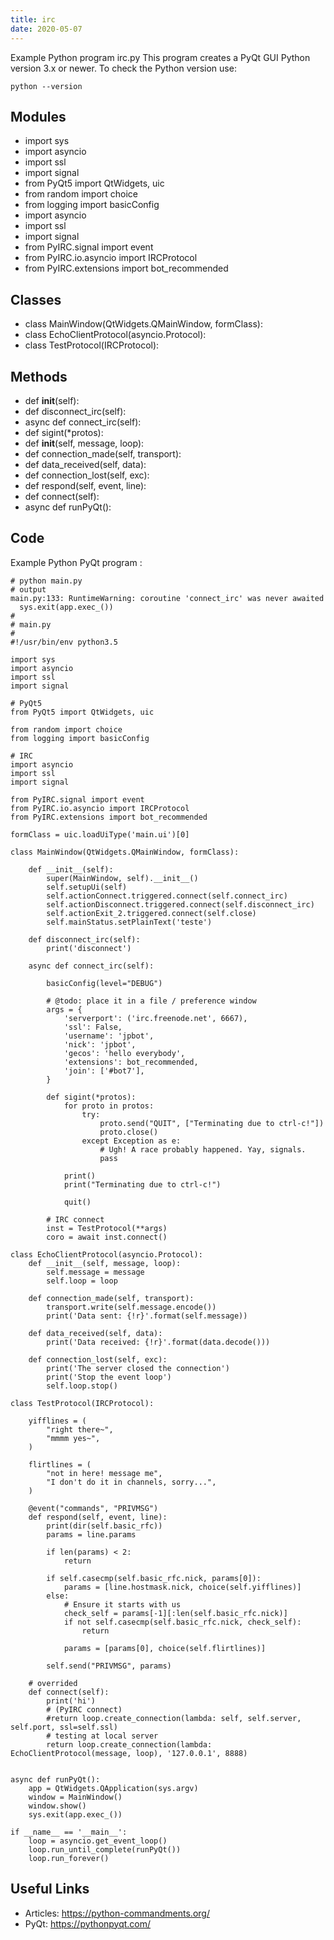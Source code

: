 ```yaml
---
title: irc
date: 2020-05-07
---
```

Example Python program irc.py
This program creates a PyQt GUI
Python version 3.x or newer.
To check the Python version use:

    python --version

## Modules

* import sys
* import asyncio
* import ssl
* import signal
* from PyQt5 import QtWidgets, uic
* from random import choice
* from logging import basicConfig
* import asyncio
* import ssl
* import signal
* from PyIRC.signal import event
* from PyIRC.io.asyncio import IRCProtocol
* from PyIRC.extensions import bot_recommended

## Classes

* class MainWindow(QtWidgets.QMainWindow, formClass):
* class EchoClientProtocol(asyncio.Protocol):
* class TestProtocol(IRCProtocol):

## Methods

* def __init__(self):
* def disconnect_irc(self):
* async def connect_irc(self):
* def sigint(*protos):
* def __init__(self, message, loop):
* def connection_made(self, transport):
* def data_received(self, data):
* def connection_lost(self, exc):
* def respond(self, event, line):
* def connect(self):
* async def runPyQt():

## Code

Example Python PyQt program :

    # python main.py
    # output
    main.py:133: RuntimeWarning: coroutine 'connect_irc' was never awaited
      sys.exit(app.exec_())
    #
    # main.py
    #
    #!/usr/bin/env python3.5
    
    import sys
    import asyncio
    import ssl
    import signal
    
    # PyQt5
    from PyQt5 import QtWidgets, uic
    
    from random import choice
    from logging import basicConfig
    
    # IRC
    import asyncio
    import ssl
    import signal
    
    from PyIRC.signal import event
    from PyIRC.io.asyncio import IRCProtocol
    from PyIRC.extensions import bot_recommended
    
    formClass = uic.loadUiType('main.ui')[0]
    
    class MainWindow(QtWidgets.QMainWindow, formClass):
    
        def __init__(self):
            super(MainWindow, self).__init__()
            self.setupUi(self)
            self.actionConnect.triggered.connect(self.connect_irc)
            self.actionDisconnect.triggered.connect(self.disconnect_irc)
            self.actionExit_2.triggered.connect(self.close)
            self.mainStatus.setPlainText('teste')
    
        def disconnect_irc(self):
            print('disconnect')
    
        async def connect_irc(self):
    
            basicConfig(level="DEBUG")
    
            # @todo: place it in a file / preference window
            args = {
                'serverport': ('irc.freenode.net', 6667),
                'ssl': False,
                'username': 'jpbot',
                'nick': 'jpbot',
                'gecos': 'hello everybody',
                'extensions': bot_recommended,
                'join': ['#bot7'],
            }
    
            def sigint(*protos):
                for proto in protos:
                    try:
                        proto.send("QUIT", ["Terminating due to ctrl-c!"])
                        proto.close()
                    except Exception as e:
                        # Ugh! A race probably happened. Yay, signals.
                        pass
    
                print()
                print("Terminating due to ctrl-c!")
    
                quit()
    
            # IRC connect
            inst = TestProtocol(**args)
            coro = await inst.connect()
    
    class EchoClientProtocol(asyncio.Protocol):
        def __init__(self, message, loop):
            self.message = message
            self.loop = loop
    
        def connection_made(self, transport):
            transport.write(self.message.encode())
            print('Data sent: {!r}'.format(self.message))
    
        def data_received(self, data):
            print('Data received: {!r}'.format(data.decode()))
    
        def connection_lost(self, exc):
            print('The server closed the connection')
            print('Stop the event loop')
            self.loop.stop()
    
    class TestProtocol(IRCProtocol):
    
        yifflines = (
            "right there~",
            "mmmm yes~",
        )
    
        flirtlines = (
            "not in here! message me",
            "I don't do it in channels, sorry...",
        )
    
        @event("commands", "PRIVMSG")
        def respond(self, event, line):
            print(dir(self.basic_rfc))
            params = line.params
    
            if len(params) < 2:
                return
    
            if self.casecmp(self.basic_rfc.nick, params[0]):
                params = [line.hostmask.nick, choice(self.yifflines)]
            else:
                # Ensure it starts with us
                check_self = params[-1][:len(self.basic_rfc.nick)]
                if not self.casecmp(self.basic_rfc.nick, check_self):
                    return
    
                params = [params[0], choice(self.flirtlines)]
    
            self.send("PRIVMSG", params)
    
        # overrided
        def connect(self):
            print('hi')
            # (PyIRC connect)
            #return loop.create_connection(lambda: self, self.server, self.port, ssl=self.ssl)
            # testing at local server
            return loop.create_connection(lambda: EchoClientProtocol(message, loop), '127.0.0.1', 8888)
    
    
    async def runPyQt():
        app = QtWidgets.QApplication(sys.argv)
        window = MainWindow()
        window.show()
        sys.exit(app.exec_())
    
    if __name__ == '__main__':
        loop = asyncio.get_event_loop()
        loop.run_until_complete(runPyQt())
        loop.run_forever()
    
    

## Useful Links

- Articles: https://python-commandments.org/
- PyQt: https://pythonpyqt.com/
